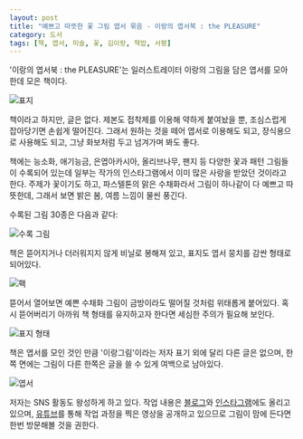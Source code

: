 ```yaml
---
layout: post
title: "예쁘고 따뜻한 꽃 그림 엽서 묶음 - 이랑의 엽서북 : the PLEASURE"
category: 도서
tags: [책, 엽서, 미술, 꽃, 김이랑, 책밥, 서평]
---
```


'이랑의 엽서북 : the PLEASURE'는
일러스트레이터 이랑의 그림을 담은 엽서를 모아 한데 모은 책이다.

![표지](https://lh3.googleusercontent.com/-TOeb9u1jNvM/Wl-onziTt1I/AAAAAAAAdtU/PRRCJ_lmqnAsKefsTbV8m9fOR_DdnNvmwCE0YBhgL/s0/postcard-book-the-pleasure.jpg)

책이라고 하지만, 글은 없다.
제본도 접착제를 이용해 약하게 붙여놨을 뿐,
조심스럽게 잡아당기면 손쉽게 떨어진다.
그래서 원하는 것을 떼어 엽서로 이용해도 되고,
장식용으로 사용해도 되고,
그냥 화보처럼 두고 넘겨가며 봐도 좋다.

책에는 능소화, 애기능금, 은엽아카시아, 올리브나무, 팬지 등 다양한 꽃과 패턴 그림들이 수록되어 있는데
일부는 작가의 인스타그램에서 이미 많은 사랑을 받았던 것이라고 한다.
주제가 꽃이기도 하고,
파스텔톤의 맑은 수채화라서
그림이 하나같이 다 예쁘고 따뜻한데,
그래서 보면 밝은 봄, 여름 느낌이 물씬 풍긴다.

수록된 그림 30종은 다음과 같다:

![수록 그림](https://lh3.googleusercontent.com/-t1eGgwTU67Y/Wl-iU8Sn8hI/AAAAAAAAdro/2naV6YsOihkk_06uvP9Uf0G_V_8F5RlMQCE0YBhgL/w560/postcard-book-the-pleasure.jpg)

책은 뜯어지거나 더러워지지 않게 비닐로 봉해져 있고,
표지도 엽서 뭉치를 감싼 형태로 되어있다.

![팩](https://lh3.googleusercontent.com/1Nh_5RkQr21vA_9mQETHs7QTCO5YjfMtO-NXIkapXjiUknnTT3MnAevhP0Ez9I-_-ei-2CQkQYTMAA=s560)

뜯어서 열어보면 예쁜 수채화 그림이 금방이라도 떨어질 것처럼 위태롭게 붙어있다.
혹시 뜯어버리기 아까워 책 형태를 유지하고자 한다면 세심한 주의가 필요해 보인다.

![표지 형태](https://lh3.googleusercontent.com/0fNrAKpxy5h9ZyTx-kYX1_vBmg-8AN4cEn4RJGeGtAZLM0uIQJkCJrUjwg7OZjCEhT-tGmc_jLGUHQ=s560)

책은 엽서를 모인 것인 만큼 '이랑그림'이라는 저자 표기 외에 달리 다른 글은 없으며,
한쪽 면에는 그림이 다른 한쪽은 글을 쓸 수 있게 여백으로 남아있다.

![엽서](https://lh3.googleusercontent.com/taVHBlO0RTHAtIDwOmh3Res2A8pXVMrX8Vaj-A-uBxZes62mUa9mEpIA_JhajTBjt7dkw21YHii0AA=s560)

저자는 SNS 활동도 왕성하게 하고 있다.
작업 내용은 [블로그](https://blog.naver.com/spaceyy)와
[인스타그램](https://www.instagram.com/dang_go/)에도 올리고 있으며,
[유튜브](https://www.youtube.com/channel/UC54YHbBlgMvEDMtY-uMx6pQ)를 통해
작업 과정을 찍은 영상을 공개하고 있으므로
그림이 맘에 든다면 한번 방문해볼 것을 권한다.
